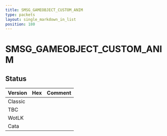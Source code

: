 ```yaml
---
title: SMSG_GAMEOBJECT_CUSTOM_ANIM
type: packets
layout: single_markdown_in_list
position: 180
---
```


# SMSG_GAMEOBJECT_CUSTOM_ANIM

## Status

Version | Hex | Comment
---------- | ---------- | ---------- 
Classic |  |  
TBC |  |  
WotLK |  |  
Cata |  |  
